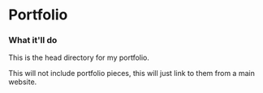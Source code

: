# Portfolio

### What it'll do

This is the head directory for my portfolio.

This will not include portfolio pieces, this will just link to them from a main website.
